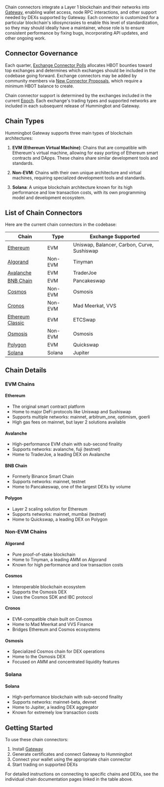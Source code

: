 Chain connectors integrate a Layer 1 blockchain and their networks into [Gateway](/gateway), enabling wallet access, node RPC interactions, and other support needed by DEXs supported by Gateway. Each connector is customized for a particular blockchain's idiosyncrasies to enable this level of standardization, so they may should ideally have a maintainer, whose role is to ensure consistent performance by fixing bugs, incorporating API updates, and other ongoing work.

## Connector Governance

Each quarter, [Exchange Connector Polls](/governance/polls) allocates HBOT bounties toward top exchanges and determines which exchanges should be included in the codebase going forward. Exchange connectors may be added by community members via [New Connector Proposals](/governance/proposals), which require a minimum HBOT balance to create. 

Chain connector support is determined by the exchanges included in the current [Epoch](/governance/epochs). Each exchange's trading types and supported networks are included in each subsequent release of Hummingbot and Gateway.

## Chain Types

Hummingbot Gateway supports three main types of blockchain architectures:

1. **EVM (Ethereum Virtual Machine)**: Chains that are compatible with Ethereum's virtual machine, allowing for easy porting of Ethereum smart contracts and DApps. These chains share similar development tools and standards.

2. **Non-EVM**: Chains with their own unique architecture and virtual machines, requiring specialized development tools and standards.

3. **Solana**: A unique blockchain architecture known for its high performance and low transaction costs, with its own programming model and development ecosystem.

## List of Chain Connectors

Here are the current chain connectors in the codebase:

| Chain | Type | Exchange Supported |
|----------|------|-----------|
| [Ethereum](/chains/ethereum) | EVM | Uniswap, Balancer, Carbon, Curve, Sushiswap |
| [Algorand](/chains/algorand) | Non-EVM | Tinyman |
| [Avalanche](/chains/avalanche) | EVM | TraderJoe |
| [BNB Chain](/chains/bnb-chain) | EVM | Pancakeswap |
| [Cosmos](/chains/cosmos) | Non-EVM | Osmosis |
| [Cronos](/chains/cronos) | Non-EVM | Mad Meerkat, VVS |
| [Ethereum Classic](/chains/ethereum-classic) | EVM | ETCSwap |
| [Osmosis](/chains/osmosis-chain) | Non-EVM | Osmosis |
| [Polygon](/chains/polygon) | EVM | Quickswap |
| [Solana](/chains/solana) | Solana | Jupiter |

## Chain Details

### EVM Chains

#### Ethereum
- The original smart contract platform
- Home to major DeFi protocols like Uniswap and Sushiswap
- Supports multiple networks: mainnet, arbitrum_one, optimism, goerli
- High gas fees on mainnet, but layer 2 solutions available

#### Avalanche
- High-performance EVM chain with sub-second finality
- Supports networks: avalanche, fuji (testnet)
- Home to TraderJoe, a leading DEX on Avalanche

#### BNB Chain
- Formerly Binance Smart Chain
- Supports networks: mainnet, testnet
- Home to Pancakeswap, one of the largest DEXs by volume

#### Polygon
- Layer 2 scaling solution for Ethereum
- Supports networks: mainnet, mumbai (testnet)
- Home to Quickswap, a leading DEX on Polygon

### Non-EVM Chains

#### Algorand
- Pure proof-of-stake blockchain
- Home to Tinyman, a leading AMM on Algorand
- Known for high performance and low transaction costs

#### Cosmos
- Interoperable blockchain ecosystem
- Supports the Osmosis DEX
- Uses the Cosmos SDK and IBC protocol

#### Cronos
- EVM-compatible chain built on Cosmos
- Home to Mad Meerkat and VVS Finance
- Bridges Ethereum and Cosmos ecosystems

#### Osmosis
- Specialized Cosmos chain for DEX operations
- Home to the Osmosis DEX
- Focused on AMM and concentrated liquidity features

### Solana

#### Solana
- High-performance blockchain with sub-second finality
- Supports networks: mainnet-beta, devnet
- Home to Jupiter, a leading DEX aggregator
- Known for extremely low transaction costs

## Getting Started

To use these chain connectors:

1. Install [Gateway](/gateway/installation)
2. Generate certificates and connect Gateway to Hummingbot
3. Connect your wallet using the appropriate chain connector
4. Start trading on supported DEXs

For detailed instructions on connecting to specific chains and DEXs, see the individual chain documentation pages linked in the table above.
